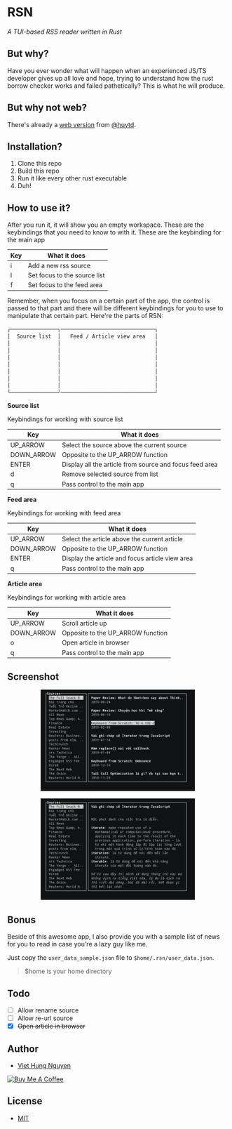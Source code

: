 # RSN

_A TUI-based RSS reader written in Rust_

## But why?

Have you ever wonder what will happen when an experienced JS/TS developer gives up all love and hope, trying to understand how the rust borrow checker works and failed pathetically? This is what he will produce.

## But why not web?

There's already a [web version](https://github.com/huytd/snacky-news-rs) from [@huytd](https://github.com/huytd).

## Installation?

1. Clone this repo
2. Build this repo
3. Run it like every other rust executable
4. Duh!

## How to use it?

After you run it, it will show you an empty workspace. These are the keybindings that you need to know to with it. These are the keybinding for the main app

| Key | What it does                 |
| --- | ---------------------------- |
| i   | Add a new rss source         |
| l   | Set focus to the source list |
| f   | Set focus to the feed area   |

Remember, when you focus on a certain part of the app, the control is passed to that part and there will be different keybindings for you to use to manipulate that certain part. Here're the parts of RSN:

```
┌───────────────┐──────────────────────────────┐
│  Source list  │   Feed / Article view area   │
│               │                              │
│               │                              │
│               │                              │
│               │                              │
│               │                              │
│               │                              │
│               │                              │
└───────────────┘──────────────────────────────┘
```

**Source list**

Keybindings for working with source list

| Key        | What it does                                            |
| ---------- | ------------------------------------------------------- |
| UP_ARROW   | Select the source above the current source              |
| DOWN_ARROW | Opposite to the UP_ARROW function                       |
| ENTER      | Display all the article from source and focus feed area |
| d          | Remove selected source from list                        |
| q          | Pass control to the main app                            |

**Feed area**

Keybindings for working with feed area

| Key        | What it does                                    |
| ---------- | ----------------------------------------------- |
| UP_ARROW   | Select the article above the current article    |
| DOWN_ARROW | Opposite to the UP_ARROW function               |
| ENTER      | Display the article and focus article view area |
| q          | Pass control to the main app                    |

**Article area**

Keybindings for working with article area

| Key        | What it does                      |
| ---------- | --------------------------------- |
| UP_ARROW   | Scroll article up                 |
| DOWN_ARROW | Opposite to the UP_ARROW function |
| o          | Open article in browser           |
| q          | Pass control to the main app      |

## Screenshot

<p align="center">
  <img src="assets/rsn1.png" width="70%" />
</p>

<p align="center">
  <img src="assets/rsn2.png" width="70%" />
</p>

## Bonus

Beside of this awesome app, I also provide you with a sample list of news for you to read in case you're a lazy guy like me.

Just copy the `user_data_sample.json` file to `$home/.rsn/user_data.json`.

> \$home is your home directory

## Todo

- [ ] Allow rename source
- [ ] Allow re-url source
- [x] ~~Open article in browser~~

## Author

- [Viet Hung Nguyen](https://github.com/ZeroX-DG)

<a href="https://www.buymeacoffee.com/hQteV8A" target="_blank"><img src="https://www.buymeacoffee.com/assets/img/custom_images/orange_img.png" alt="Buy Me A Coffee" style="height: auto !important;width: auto !important;" ></a>

## License

- [MIT](LICENSE)
